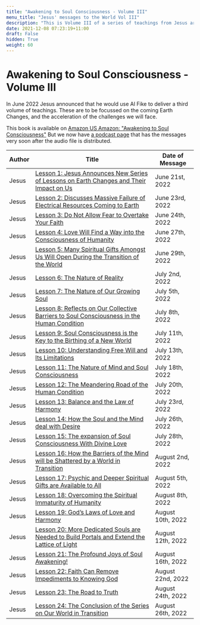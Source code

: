 ```yaml
---
title: "Awakening to Soul Consciousness - Volume III"
menu_title: "Jesus' messages to the World Vol III"
description: "This is Volume III of a series of teachings from Jesus are specifically to extend the original Padgett Messages"
date: 2021-12-08 07:23:19+11:00
draft: False
hidden: True
weight: 60
---
```

# Awakening to Soul Consciousness - Volume III

In June 2022 Jesus announced that he would use Al Fike to deliver a third volume of teachings. These are to be focussed on the coming Earth Changes, and the acceleration of the challenges we will face.

This book is available on [Amazon US Amazon: "Awakening to Soul Consciousness"](https://www.amazon.com.au/Awakening-Soul-Consciousness-Albert-Fike/dp/B0BPW3HSXV/) But we now have [a podcast page](https://divinelovesanctuary.podbean.com/?s=Teachings) that has the messages very soon after the audio file is distributed. 
 

Author | Title | Date of Message  
---|---|---  
Jesus | [Lesson 1: Jesus Announces New Series of Lessons on Earth Changes and Their Impact on Us](/contemporary-messages/messages-sorted-year/messages-2022/jesus-announces-lessons-on-earth-changes-af-21-jun-2022/) | June 21st, 2022
Jesus | [Lesson 2: Discusses Massive Failure of Electrical Resources Coming to Earth](/contemporary-messages/messages-sorted-year/messages-2022/jesus-discusses-massive-failure-of-electrical-resources-coming-to-earth-af-23-jun-2022/) | June 23rd, 2022
Jesus | [Lesson 3: Do Not Allow Fear to Overtake Your Faith](/contemporary-messages/messages-sorted-year/messages-2022/do-not-allow-fear-to-overtake-your-faith-af-24-jun-2022/) | June 24th, 2022
Jesus | [Lesson 4: Love Will Find a Way into the Consciousness of Humanity](/contemporary-messages/messages-sorted-year/messages-2022/love-will-find-a-way-af-27-june-2022/) | June 27th, 2022
Jesus | [Lesson 5: Many Spiritual Gifts Amongst Us Will Open During the Transition of the World](/contemporary-messages/messages-sorted-year/messages-2022/many-spiritual-gifts-will-open-af-29-jun-2022/) | June 29th, 2022
Jesus | [Lesson 6: The Nature of Reality](/contemporary-messages/messages-sorted-year/messages-2022/the-nature-of-reality-af-2-jul-2022/) | July 2nd, 2022
Jesus | [Lesson 7: The Nature of Our Growing Soul ](/contemporary-messages/messages-sorted-year/messages-2022/the-nature-of-our-growing-soul-af-5-jul-2022/) | July 5th, 2022
Jesus | [Lesson 8: Reflects on Our Collective Barriers to Soul Consciousness in the Human Condition](/contemporary-messages/messages-sorted-year/messages-2022/barriers-to-soul-consciousness-af-8-jul-2022/) | July 8th, 2022
Jesus | [Lesson 9: Soul Consciousness is the Key to the Birthing of a New World](/contemporary-messages/messages-sorted-year/messages-2022/soul-consciousness-is-the-key-af-11-jul-2022/) | July 11th, 2022
Jesus | [Lesson 10: Understanding Free Will and Its Limitations](/contemporary-messages/messages-sorted-year/messages-2022/free-will-and-its-limits-af-13-jul-2022/) | July 13th, 2022
Jesus | [Lesson 11: The Nature of Mind and Soul Consciousness](/contemporary-messages/messages-sorted-year/messages-2022/mind-and-soul-consciousness-af-18-jul-2022/) | July 18th, 2022
Jesus | [Lesson 12: The Meandering Road of the Human Condition](/contemporary-messages/messages-sorted-year/messages-2022/the-meandering-road-of-the-human-condition-af-20-jul-2022/) | July 20th, 2022
Jesus | [Lesson 13: Balance and the Law of Harmony](/contemporary-messages/messages-sorted-year/messages-2022/balance-and-the-law-of-harmony-af-23-jul-2022/) | July 23rd, 2022
Jesus | [Lesson 14: How the Soul and the Mind deal with Desire](/contemporary-messages/messages-sorted-year/messages-2022/mind-soul-and-desire-af-26-jul-2022/) | July 26th, 2022
Jesus | [Lesson 15: The expansion of Soul Consciousness With Divine Love](/contemporary-messages/messages-sorted-year/messages-2022/expansion-of-soul-consciousness-af-28-jul-2022/) | July 28th, 2022
Jesus | [Lesson 16: How the Barriers of the Mind will be Shattered by a World in Transition](/contemporary-messages/messages-sorted-year/messages-2022/how-the-barriers-of-the-mind-will-be-shattered-2-aug-2022/) | August 2nd, 2022
Jesus | [Lesson 17: Psychic and Deeper Spiritual Gifts are Available to All](/contemporary-messages/messages-sorted-year/messages-2022/psychic-and-spiritual-gifts-af-5-aug-2022/) | August 5th, 2022
Jesus | [Lesson 18: Overcoming the Spiritual Immaturity of Humanity](/contemporary-messages/messages-sorted-year/messages-2022/overcoming-spiritual-immaturity-af-8-aug-2022/) | August 8th, 2022
Jesus | [Lesson 19: God’s Laws of Love and Harmony](/contemporary-messages/messages-sorted-year/messages-2022/gods-laws-of-love-and-harmony-af-10-aug-2022/) | August 10th, 2022
Jesus | [Lesson 20: More Dedicated Souls are Needed to Build Portals and Extend the Lattice of Light](/contemporary-messages/messages-sorted-year/messages-2022/souls-needed-to-build-portals-af-12-aug-2022/) | August 12th, 2022
Jesus | [Lesson 21: The Profound Joys of Soul Awakening!](/contemporary-messages/messages-sorted-year/messages-2022/the-profound-joys-of-soul-awakening-af-16-aug-2022/) | August 16th, 2022
Jesus | [Lesson 22: Faith Can Remove Impediments to Knowing God](/contemporary-messages/messages-sorted-year/messages-2022/faith-can-remove-impediments-to-knowing-god-af-22-aug-2022/) | August 22nd, 2022
Jesus | [Lesson 23: The Road to Truth](/contemporary-messages/messages-sorted-year/messages-2022/the-road-to-truth-af-24-aug-2022/) | August 24th, 2022
Jesus | [Lesson 24: The Conclusion of the Series on Our World in Transition](/contemporary-messages/messages-sorted-year/messages-2022/conclusion-our-world-in-transition-af-26-aug-2022/) | August 26th, 2022